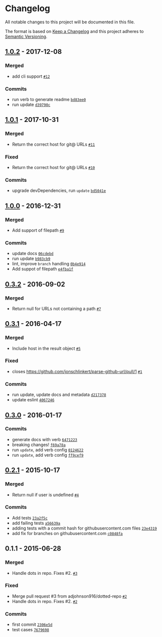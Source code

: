 # Changelog

All notable changes to this project will be documented in this file.

The format is based on [Keep a Changelog](https://keepachangelog.com/en/1.0.0/)
and this project adheres to [Semantic Versioning](https://semver.org/spec/v2.0.0.html).

## [1.0.2](https://github.com/jonschlinkert/parse-github-url/compare/1.0.1...1.0.2) - 2017-12-08

### Merged

- add cli support [`#12`](https://github.com/jonschlinkert/parse-github-url/pull/12)

### Commits

- run verb to generate readme [`bd83ee0`](https://github.com/jonschlinkert/parse-github-url/commit/bd83ee0b993fce93df89c44b4dc04d98a4bbacd0)
- run update [`d39790c`](https://github.com/jonschlinkert/parse-github-url/commit/d39790c0317ff0343edb3131263ac5083b220228)

## [1.0.1](https://github.com/jonschlinkert/parse-github-url/compare/1.0.0...1.0.1) - 2017-10-31

### Merged

- Return the correct host for git@ URLs [`#11`](https://github.com/jonschlinkert/parse-github-url/pull/11)

### Fixed

- Return the correct host for git@ URLs [`#10`](https://github.com/jonschlinkert/parse-github-url/issues/10)

### Commits

- upgrade devDependencies, run `update` [`bd5041e`](https://github.com/jonschlinkert/parse-github-url/commit/bd5041eddaee3ea706d4ca393b83d2238135eda8)

## [1.0.0](https://github.com/jonschlinkert/parse-github-url/compare/0.3.2...1.0.0) - 2016-12-31

### Merged

- Add support of filepath [`#9`](https://github.com/jonschlinkert/parse-github-url/pull/9)

### Commits

- update docs [`06cdebd`](https://github.com/jonschlinkert/parse-github-url/commit/06cdebdae3af75ed955c6cb4273ffd47781a9c82)
- run update [`b983cb9`](https://github.com/jonschlinkert/parse-github-url/commit/b983cb923be0485497c561167293262efd170b58)
- lint, improve `branch` handling [`0b4e914`](https://github.com/jonschlinkert/parse-github-url/commit/0b4e914775452969f9cbef78a3fdf82b64f99c9a)
- Add suppot of filepath [`e4fba1f`](https://github.com/jonschlinkert/parse-github-url/commit/e4fba1f2efdb82fe105a12c310bb7d6edd2d4e0c)

## [0.3.2](https://github.com/jonschlinkert/parse-github-url/compare/0.3.1...0.3.2) - 2016-09-02

### Merged

- Return null for URLs not containing a path [`#7`](https://github.com/jonschlinkert/parse-github-url/pull/7)

## [0.3.1](https://github.com/jonschlinkert/parse-github-url/compare/0.3.0...0.3.1) - 2016-04-17

### Merged

- Include host in the result object [`#5`](https://github.com/jonschlinkert/parse-github-url/pull/5)

### Fixed

- closes https://github.com/jonschlinkert/parse-github-url/pull/1 [`#1`](https://github.com/jonschlinkert/parse-github-url/pull/1)

### Commits

- run update, update docs and metadata [`d217378`](https://github.com/jonschlinkert/parse-github-url/commit/d217378945f92ae11174e329ef1cda073f469d89)
- update eslint [`4067246`](https://github.com/jonschlinkert/parse-github-url/commit/4067246cb182fa53507fd84472c2433e255a6052)

## [0.3.0](https://github.com/jonschlinkert/parse-github-url/compare/0.2.1...0.3.0) - 2016-01-17

### Commits

- generate docs with verb [`6471223`](https://github.com/jonschlinkert/parse-github-url/commit/647122315c3f19818e009ea0e93819e867b7b69d)
- breaking changes! [`f69a78a`](https://github.com/jonschlinkert/parse-github-url/commit/f69a78a400fbb73a9ba04312cf252ae4b17775e2)
- run `update`, add verb config [`0124622`](https://github.com/jonschlinkert/parse-github-url/commit/012462262cf438a15424c40b7c08ecbc743831b1)
- run `update`, add verb config [`ff9cef9`](https://github.com/jonschlinkert/parse-github-url/commit/ff9cef98a6c81048d95b795319d2ddf76f2b5544)

## [0.2.1](https://github.com/jonschlinkert/parse-github-url/compare/0.1.1...0.2.1) - 2015-10-17

### Merged

- Return null if user is undefined [`#4`](https://github.com/jonschlinkert/parse-github-url/pull/4)

### Commits

- Add tests [`23a2f5c`](https://github.com/jonschlinkert/parse-github-url/commit/23a2f5ce9bd2d12884aad936ce7c2bcb557d2601)
- add failing tests [`a56639a`](https://github.com/jonschlinkert/parse-github-url/commit/a56639a8a79f12d6cb5e169ffe38e919d63c3ab3)
- adding tests with a commit hash for githubusercontent.com files [`23e4319`](https://github.com/jonschlinkert/parse-github-url/commit/23e431939908b7110de3183d74c10a863f1fd1a4)
- add fix for branches on githubusercontent.com [`c0848fa`](https://github.com/jonschlinkert/parse-github-url/commit/c0848fa34142a5b8f44fc23218af3cd91f711147)

## 0.1.1 - 2015-06-28

### Merged

- Handle dots in repo. Fixes #2. [`#3`](https://github.com/jonschlinkert/parse-github-url/pull/3)

### Fixed

- Merge pull request #3 from adjohnson916/dotted-repo [`#2`](https://github.com/jonschlinkert/parse-github-url/issues/2)
- Handle dots in repo. Fixes #2. [`#2`](https://github.com/jonschlinkert/parse-github-url/issues/2)

### Commits

- first commit [`2306e5d`](https://github.com/jonschlinkert/parse-github-url/commit/2306e5d524cb535c6afc5c8b931b52c49cf0a8c7)
- test cases [`7679698`](https://github.com/jonschlinkert/parse-github-url/commit/7679698e0f97b1019fc5141e3325ab7ea5c65b19)

